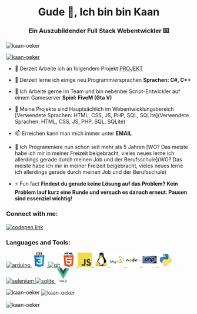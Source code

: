 <h1 align="center">Gude 👋, Ich bin bin Kaan</h1>
<h3 align="center">Ein Auszubildender Full Stack Webentwickler ⌨️</h3>

<p align="left"> <img src="https://komarev.com/ghpvc/?username=kaan-oeker&label=Profile%20views&color=0e75b6&style=flat" alt="kaan-oeker" /> </p>

<p align="left"> <a href="https://github.com/ryo-ma/github-profile-trophy"><img src="https://github-profile-trophy.vercel.app/?username=kaan-oeker" alt="kaan-oeker" /></a> </p>

- 🔭 Derzeit Arbeite ich an folgendem Projekt [PROJEKT](LINK)

- 🌱 Derzeit lerne ich einige neu Programmiersprachen **Sprachen: C#, C++**

- 🤝 Ich Arbeite gerne im Team und bin nebenbei Script-Entwickler auf einem Gameserver **Spiel: FiveM (Gta V)**

- 📝 Meine Projekte sind Hauptsächlich im Webentwicklungsbereich [Verwendete Sprachen: HTML, CSS, JS, PHP, SQL, SQLite](Verwendete Sprachen: HTML, CSS, JS, PHP, SQL, SQLite)

- 📫 Erreichen kann man mich immer unter **EMAIL**

- 📄 Ich Programmiere nun schon seit mehr als 5 Jahren [WO? Das meiste habe ich mir in meiner Freizeit beigebracht, vieles neues lerne ich allerdings gerade durch meinen Job und der Berufsschule](WO? Das meiste habe ich mir in meiner Freizeit beigebracht, vieles neues lerne ich allerdings gerade durch meinen Job und der Berufsschule)

- ⚡ Fun fact **Findest du gerade keine Lösung auf das Problem? Kein Problem lauf kurz eine Runde und versuch es danach erneut. Pausen sind essenziel wichtig!**

<h3 align="left">Connect with me:</h3>
<p align="left">
<a href="https://codepen.io/codepen link" target="blank"><img align="center" src="https://raw.githubusercontent.com/rahuldkjain/github-profile-readme-generator/master/src/images/icons/Social/codepen.svg" alt="codepen link" height="30" width="40" /></a>
</p>

<h3 align="left">Languages and Tools:</h3>
<p align="left"> <a href="https://www.arduino.cc/" target="_blank" rel="noreferrer"> <img src="https://cdn.worldvectorlogo.com/logos/arduino-1.svg" alt="arduino" width="40" height="40"/> </a> <a href="https://www.w3schools.com/css/" target="_blank" rel="noreferrer"> <img src="https://raw.githubusercontent.com/devicons/devicon/master/icons/css3/css3-original-wordmark.svg" alt="css3" width="40" height="40"/> </a> <a href="https://git-scm.com/" target="_blank" rel="noreferrer"> <img src="https://www.vectorlogo.zone/logos/git-scm/git-scm-icon.svg" alt="git" width="40" height="40"/> </a> <a href="https://www.w3.org/html/" target="_blank" rel="noreferrer"> <img src="https://raw.githubusercontent.com/devicons/devicon/master/icons/html5/html5-original-wordmark.svg" alt="html5" width="40" height="40"/> </a> <a href="https://developer.mozilla.org/en-US/docs/Web/JavaScript" target="_blank" rel="noreferrer"> <img src="https://raw.githubusercontent.com/devicons/devicon/master/icons/javascript/javascript-original.svg" alt="javascript" width="40" height="40"/> </a> <a href="https://www.linux.org/" target="_blank" rel="noreferrer"> <img src="https://raw.githubusercontent.com/devicons/devicon/master/icons/linux/linux-original.svg" alt="linux" width="40" height="40"/> </a> <a href="https://www.mysql.com/" target="_blank" rel="noreferrer"> <img src="https://raw.githubusercontent.com/devicons/devicon/master/icons/mysql/mysql-original-wordmark.svg" alt="mysql" width="40" height="40"/> </a> <a href="https://nodejs.org" target="_blank" rel="noreferrer"> <img src="https://raw.githubusercontent.com/devicons/devicon/master/icons/nodejs/nodejs-original-wordmark.svg" alt="nodejs" width="40" height="40"/> </a> <a href="https://www.php.net" target="_blank" rel="noreferrer"> <img src="https://raw.githubusercontent.com/devicons/devicon/master/icons/php/php-original.svg" alt="php" width="40" height="40"/> </a> <a href="https://www.python.org" target="_blank" rel="noreferrer"> <img src="https://raw.githubusercontent.com/devicons/devicon/master/icons/python/python-original.svg" alt="python" width="40" height="40"/> </a> <a href="https://www.selenium.dev" target="_blank" rel="noreferrer"> <img src="https://raw.githubusercontent.com/detain/svg-logos/780f25886640cef088af994181646db2f6b1a3f8/svg/selenium-logo.svg" alt="selenium" width="40" height="40"/> </a> <a href="https://www.sqlite.org/" target="_blank" rel="noreferrer"> <img src="https://www.vectorlogo.zone/logos/sqlite/sqlite-icon.svg" alt="sqlite" width="40" height="40"/> </a> <a href="https://vuejs.org/" target="_blank" rel="noreferrer"> <img src="https://raw.githubusercontent.com/devicons/devicon/master/icons/vuejs/vuejs-original-wordmark.svg" alt="vuejs" width="40" height="40"/> </a> </p>

<p><img align="left" src="https://github-readme-stats.vercel.app/api/top-langs?username=kaan-oeker&show_icons=true&locale=en&layout=compact" alt="kaan-oeker" /></p>

<p>&nbsp;<img align="center" src="https://github-readme-stats.vercel.app/api?username=kaan-oeker&show_icons=true&locale=en" alt="kaan-oeker" /></p>

<p><img align="center" src="https://github-readme-streak-stats.herokuapp.com/?user=kaan-oeker&" alt="kaan-oeker" /></p>

